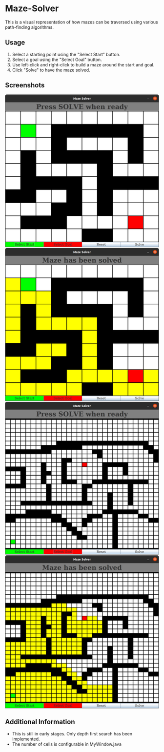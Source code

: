 # Maze-Solver
This is a visual representation of how mazes can be traversed using various path-finding algorithms.

## Usage
1. Select a starting point using the "Select Start" button.
2. Select a goal using the "Select Goal" button.
3. Use left-click and right-click to build a maze around the start and goal.
4. Click "Solve" to have the maze solved.

## Screenshots
![Maze 1](/src/images/ms-maze1.png?raw=true)
![Maze 1](/src/images/ms-solved1.png?raw=true)
![Maze 2](/src/images/ms-maze2.png?raw=true)
![Maze 2](/src/images/ms-solved2.png?raw=true)

## Additional Information
- This is still in early stages. Only depth first search has been implemented.
- The number of cells is configurable in MyWindow.java
